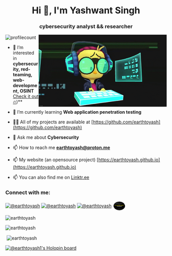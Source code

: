 

<h1 align="center">Hi 👋, I'm Yashwant Singh</h1>
<h3 align="center"> cybersecurity analyst && researcher</h3>
<img align="right" alt="coding" width="400" src="https://raw.githubusercontent.com/earthtoyash/earthtoyash/main/giphy.gif">


<p align="left"> <img src="https://komarev.com/ghpvc/?username=earthtoyash&label=Profile%20views&color=0e75b6&style=flat" alt="profilecount" /> </p>

- 🔭 I’m interested in **cybersecurity, red-teaming, web-development, OSINT** [Check it out ️‍🔥](https://github.com/earthtoyash/Hacktoria-Contracts/tree/main/My%20Contract%20Cards))**

- 🌱 I’m currently learning **Web application penetration testing**

- 👨‍💻 All of my projects are available at [https://github.com/earthtoyash](https://github.com/earthtoyash)

- 💬 Ask me about **Cybersecurity**

- 📫 How to reach me **earthtoyash@proton.me**

- 📫 My website (an opensource project) [https://earthtoyash.github.io](https://earthtoyash.github.io)

- 📫 You can also find me on [Linktr.ee](https://linktr.ee/earthtoyash)

<h3 align="left">Connect with me:</h3>
<p align="left">
<a href="https://www.twitter.com/in/earthtoyash" target="blank"><img align="center" src="https://raw.githubusercontent.com/rahuldkjain/github-profile-readme-generator/master/src/images/icons/Social/twitter.svg" alt="@earthtoyash" height="30" width="40" /></a>
<a href="https://earthtoyash.medium.com/" target="blank"><img align="center" src="https://raw.githubusercontent.com/rahuldkjain/github-profile-readme-generator/master/src/images/icons/Social/instagram.svg" alt="@earthtoyash" height="30" width="40" /></a>
<a href="https://www.linkedin.com/in/earthtoyash" target="blank"><img align="center" src="https://raw.githubusercontent.com/rahuldkjain/github-profile-readme-generator/master/src/images/icons/Social/linked-in-alt.svg" alt="@earthtoyash" height="30" width="40" /></a>
<a href="https://www.earthtoyash.github.io" target="blank"><img align="center" src="https://raw.githubusercontent.com/earthtoyash/earthtoyash/main/Prototype-1(Logo).png" alt="@earthtoyash" height="30" width="40" /></a>
</p>


<p><img align="auto" src="https://github-readme-streak-stats.herokuapp.com/?user=earthtoyash&" alt="earthtoyash" /></p>
<p><img align="auto" src="https://github-readme-stats.vercel.app/api/top-langs?username=earthtoyash&show_icons=true&locale=en&layout=compact" alt="earthtoyash" /></p>

<p>&nbsp;<img align="center" src="https://github-readme-stats.vercel.app/api?username=earthtoyash&show_icons=true&locale=en" alt="earthtoyash" /></p>


[![@earthtoyash1's Holopin board](https://holopin.io/api/user/board?user=earthtoyash1)](https://holopin.io/@earthtoyash1)
